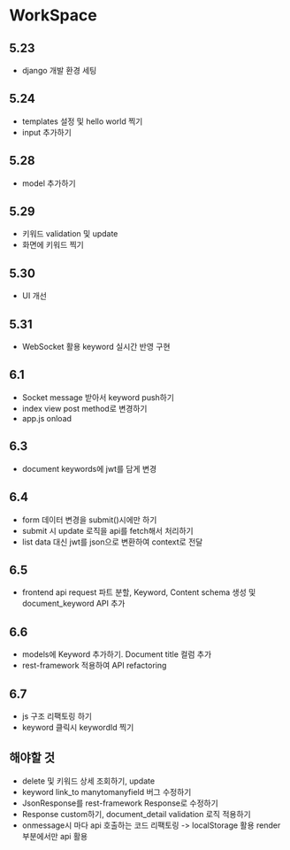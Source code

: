 # WorkSpace

## 5.23

+ django 개발 환경 세팅

## 5.24

+ templates 설정 및 hello world 찍기
+ input 추가하기

## 5.28

+ model 추가하기

## 5.29

+ 키워드 validation 및 update
+ 화면에 키워드 찍기

## 5.30

+ UI 개선

## 5.31

+ WebSocket 활용 keyword 실시간 반영 구현

## 6.1

+ Socket message 받아서 keyword push하기
+ index view post method로 변경하기
+ app.js onload

## 6.3

+ document keywords에 jwt를 담게 변경

## 6.4

+ form 데이터 변경을 submit()시에만 하기
+ submit 시 update 로직을 api를 fetch해서 처리하기
+ list data 대신 jwt를 json으로 변환하여 context로 전달

## 6.5

+ frontend api request 파트 분할, Keyword, Content schema 생성 및 document_keyword API 추가

## 6.6

+ models에 Keyword 추가하기. Document title 컬럼 추가
+ rest-framework 적용하여 API refactoring

## 6.7

+ js 구조 리팩토링 하기
+ keyword 클릭시 keywordId 찍기

## 해야할 것

+ delete 및 키워드 상세 조회하기, update
+ keyword link_to manytomanyfield 버그 수정하기
+ JsonResponse를 rest-framework Response로 수정하기
+ Response custom하기, document_detail validation 로직 적용하기
+ onmessage시 마다 api 호출하는 코드 리팩토링 -> localStorage 활용 render 부분에서만 api 활용
